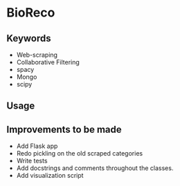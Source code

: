 # BioReco

## Keywords
  - Web-scraping
  - Collaborative Filtering
  - spacy
  - Mongo
  - scipy

## Usage


## Improvements to be made

- Add Flask app
- Redo pickling on the old scraped categories
- Write tests
- Add docstrings and comments throughout the classes.
- Add visualization script
